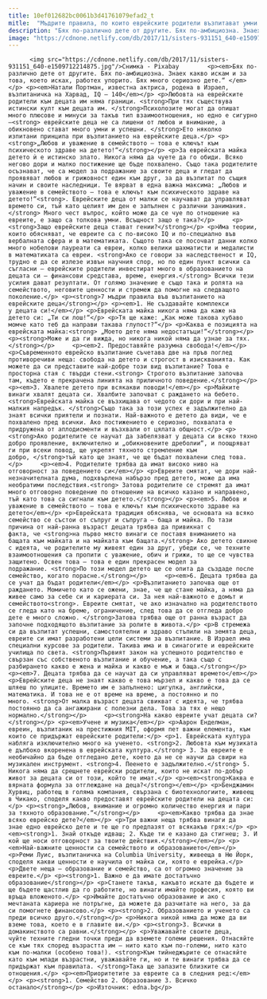 ```yaml
---
title: 10ef012682bc0061b3d41761079efad2_t
mitle:  "Мъдрите правила, по които еврейските родители възпитават умни деца"
description: "Бях по-различно дете от другите. Бях по-амбициозна. Знаех какво искам и за това, което исках, работех упорито. Бях много сериозно дете.“  Натали Портман, известна актриса, родена в Израел, възпитаничка на Харвад, IQ – 140 Любовта на еврейските родители към децата им няма граници. При тях съществува истински култ към децата им. Психолозите могат да опишат много плюсове …"
image: "https://cdnone.netlify.com/db/2017/11/sisters-931151_640-e1509712214875.jpg"
---
```


          <img src="https://cdnone.netlify.com/db/2017/11/sisters-931151_640-e1509712214875.jpg"/>Снимка - Pixabay        <p><em>Бях по-различно дете от другите. Бях по-амбициозна. Знаех какво искам и за това, което исках, работех упорито. Бях много сериозно дете.“ </em></p> <p><em>Натали Портман, известна актриса, родена в Израел, възпитаничка на Харвад, IQ – 140</em></p> <p>Любовта на еврейските родители към децата им няма граници. <strong>При тях съществува истински култ към децата им. </strong>Психолозите могат да опишат много плюсове и минуси за такъв тип взаимоотношения, но едно е сигурно –<strong> еврейските деца не са лишени от любов и внимание, а обикновено стават много умни и успешни. </strong>Ето няколко изпитани принципа при възпитанието на еврейските деца.</p> <p><strong>„Любов и уважение в семейството – това е ключът към психическото здраве на детето!“</strong></p> <p>За еврейската майка детето ѝ е истинско злато. Никога няма да чуете да го обиди. Всяко негово дори и малко постижение ще бъде похвалено. Също така родителите осъзнават, че са модел за подражание за своите деца и гледат да проявяват любов и грижовност един към друг, за да възпитат по същия начин и своите наследници. Те вярват в една важна максима: „Любов и уважение в семейството – това е ключът към психическото здраве на детето!“<strong>. Еврейските деца от малки се научават да управляват времето си, тъй като целият им ден е запълнен с различни занимания.</strong> Много чест въпрос, който може да се чуе по отношение на евреите, е защо са толкова умни. Всъщност защо е така?</p>     <p><strong>Защо еврейските деца стават гении?</strong></p> <p>Има теории, които обясняват, че евреите са с по-високо IQ и по-специално във вербалната сфера и в математиката. Същото така се посочват данни колко много нобелови лауреати са евреи, колко велики шахматисти и медалисти в математиката са евреи. <strong>Ако се говори за наследственост и IQ, трудно е да се излезе извън научния спор, но по един пункт всички са съгласни – еврейските родители инвестират много в образованието на децата си – финансови средстава, време, енергия.</strong> Всички тези усилия дават резултати. От голямо значение е също така и ролята на семейството, неговите ценности и стремеж да помогне на следващото поколение.</p> <p><strong>7 мъдри правила във възпитанието на еврейските деца</strong></p> <p><em>1. Не създавайте комплекси у децата си!</em></p> <p>Еврейската майка никога няма да каже на детето си: „Ти си лош!“</p> <p>Тя ще каже: „Как може такова хубаво момче като теб да направи такава глупост?“</p> <p>Каква е позицията на еврейската майка:<strong> „Моето дете няма недостатъци!“</strong></p> <p><strong>Може и да ги вижда, но никога никой няма да узнае за тях.</strong></p>     <p><em>2. Предоставяйте разумна свобода!</em></p> <p>Съвременното еврейско възпитание съчетава две на пръв поглед противоречиви неща: свобода на детето и строгост в изискванията. Как можете да си представите най-добре този вид възпитание? Това е просторна стая с твърди стени.<strong> Строгото възпитание започва там, където е прекрачена линията на приличното поведение.</strong></p> <p><em>3. Хвалете детето при всякакви поводи!</em></p> <p>Майките винаги хвалят децата си. Хвалбите започват с раждането на бебето.<strong>Еврейската майка се възхищава от чедото си дори и при най-малкия напредък. </strong>Също така за този успех е задължително да знаят всички приятели и познати. Най-важното е детето да види, че е похвалено пред всички. Ако постижението е сериозно, похвалата е придружена от аплодисменти и възхвали от цялата общност.</p> <p><strong>Ако родителите се научат да забелязват у децата си всяко тяхно добро проявление, включително и „обикновените дреболии“, и поощряват ги при всеки повод, ще укрепят тяхното стремление към добро, </strong>тъй като ще знаят, че ще бъдат похвалени след това.</p>     <p><em>4. Родителите трябва да имат високо ниво на отговорност за поведението си</em></p> <p>Евреите смятат, че дори най-незначителната дума, подхвърлена набързо пред детето, може да има необратими последствия.<strong> Затова родителите се стремят да имат много отговорно поведение по отношение на всичко казано и направено, тъй като това са сигнали към детето.</strong></p> <p><em>5. Любов и уважение в семейството – това е ключът към психическото здраве на детето</em></p> <p>Еврейската традиция обяснява, че основата на всяко семейство се състои от съпруг и съпруга – баща и майка. По тази причина от най-ранна възраст децата трябва да привикнат с факта, че <strong>на първо място винаги се поставя вниманието на бащата към майката и на майката към бащата.</strong> Ако детето свикне с идеята, че родителите му живеят един за друг, убеди се, че техните взаимоотношения са пропити с уважение, обич и грижи, то ще се чувства защитено. Освен това – това е един прекрасен модел за подражание. <strong>По този модел детето ще се опита да създаде после семейство, когато порасне.</strong></p>     <p><em>6. Децата трябва да се учат да бъдат родители</em></p> <p>Възпитанието започва още от раждането. Момичето като се ожени, знае, че ще стане майка, а няма да живее само за себе си и кариерата си. За нея най-важното е домът и семейството<strong>. Евреите смятат, че ако изначално на родителството се гледа като на бреме, ограничение, след това да се отгледа добро дете е много сложно. </strong>Затова трябва още от ранна възраст да започне подходящото възпитание за ролите в живота.</p> <p>В стремежа си да възпитат успешни, самостоятелни и здраво стъпили на земята деца, евреите си имат разработени цели системи за възпитание. В Израел има специални курсове за родители. Такива има и в синагогите и еврейските училища по света. <strong>Първият закон на успешното родителство е свързан със собственото възпитание и обучение, а така също с разбирането какво е жена и майка и какво е мъж и баща.</strong></p> <p><em>7. Децата трябва да се научат да си управляват времето</em></p> <p>Еврейските деца не знаят какво е това мързел и какво е това да се шляеш по улиците. Времето им е запълнено: цигулка, английски, математика. И това не е от време на време, а постоянно и по много. <strong>От малка възраст децата свикват с идеята, че трябва постоянно да са ангажирани с полезни дела. Това за тях е нещо нормално.</strong></p>     <p><strong>На какво евреите учат децата си?</strong></p> <p><em>Учене и музика</em></p> <p>Аарон Енделман, евреин, възпитаник на престижния MIT, оформя пет важни елемента, към които се придържат еврейските родители:</p> <p>1. Еврейската култура набляга изключително много на ученето. <strong>2. Любовта към музиката е дълбоко вкоренена в еврейската култура.</strong> 3. За евреите е необичайно да бъде отгледано дете, което да не се научи да свири на музикален инструмент. <strong>4. Пеенето е задължително.</strong> 5. Никога няма да срещнете еврейски родители, които не искат по-добър живот за децата си от този, който те имат.</p> <p><em><strong>Каква е вярната формула за отглеждане на деца?</strong></em></p> <p>Бенджамин Хурвиц, работещ в голяма компания, свързана с биотехнологиите, живеещ в Чикако, споделя какво предоставят еврейските родители на децата си:</p> <p><strong>„Любов, внимание и огромно количество енергия и пари за тяхното образование.“</strong></p>     <p><em>Какво трябва да знае всяко еврейско дете?</em></p> <p>Tри важни неща трябва винаги да знае едно еврейско дете и те ще го предпазят от всякакъв грях:</p> <p><em><strong>1. Знай откъде идваш; 2. Къде ти е казано да стигнеш; 3. И кой ще носи отговорност за твоите действия.</strong></em></p> <p><em>Най-важните ценности са семейството и образованието</em></p> <p>Реми Луис, възпитаничка на Columbia University, живееща в Ню Йорк, споделя какви ценности е научила от майка си, която е еврейка.</p> <p>Двете неща – образование и семейство, са от огромно значение за евреите.</p> <p><strong>1. Важно е да имате достатъчно образование</strong></p> <p>Станете такъв, какъвто искате да бъдете и ще бъдете щастлив да го работите, но винаги имайте професия, която ви връща вложеното.</p> <p>Имайте достатъчно образование и ако с мечтаната кариера не потръгне, да можете да разчитате на него, за да си помогнете финансово.</p> <p><strong>2. Образованието и ученето са преди всичко друго.</strong></p> <p>Никога никой няма да може да ви вземе това, което е в главите ви.</p> <p><strong>3. Всички в домакинството са равни.</strong></p> <p>Уважавайте своите деца, чуйте техните гледни точки преди да вземете големи решения. Отнасяйте се към тях според възрастта им – нито като към по-големи, нито като към по-малки (особено това!). <strong>Към тийнеджърите се отнасяйте като към млади възрастни, уважавайте ги, но и те винаги трябва да се придържат към правилата. </strong>Така ще запазите близките си отношения.</p> <p><em>Приоритетите за евреите са в следния ред:</em></p> <p><strong>1. Семейство 2. Образование 3. Всичко останало</strong></p> <p>Източник: edna.bg</p>        